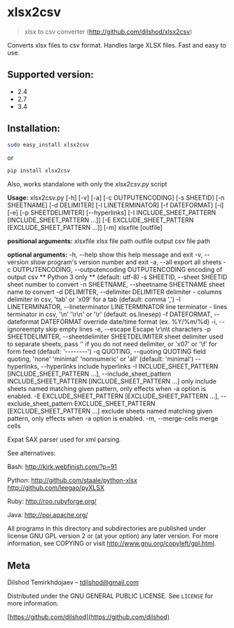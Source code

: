 
# xlsx2csv

> xlsx to csv converter (http://github.com/dilshod/xlsx2csv)

Converts xlsx files to csv format.
Handles large XLSX files. Fast and easy to use.

## Supported version:
 - 2.4
 - 2.7
 - 3.4

## Installation:

```sh
sudo easy_install xlsx2csv
```
  or

```sh
pip install xlsx2csv
```


  Also, works standalone with only the *xlsx2csv.py* script

**Usage:**
 xlsx2csv.py [-h] [-v] [-a] [-c OUTPUTENCODING] [-s SHEETID]
                   [-n SHEETNAME] [-d DELIMITER] [-l LINETERMINATOR]
                   [-f DATEFORMAT] [-i] [-e] [-p SHEETDELIMITER]
                   [--hyperlinks]
                   [-I INCLUDE_SHEET_PATTERN [INCLUDE_SHEET_PATTERN ...]]
                   [-E EXCLUDE_SHEET_PATTERN [EXCLUDE_SHEET_PATTERN ...]] [-m]
                   xlsxfile [outfile]

**positional arguments:**
  xlsxfile              xlsx file path
  outfile               output csv file path

**optional arguments:**
  -h, --help            show this help message and exit
  -v, --version         show program's version number and exit
  -a, --all             export all sheets
  -c OUTPUTENCODING, --outputencoding OUTPUTENCODING
                        encoding of output csv ** Python 3 only ** (default: utf-8)
  -s SHEETID, --sheet SHEETID
                        sheet number to convert
  -n SHEETNAME, --sheetname SHEETNAME
                        sheet name to convert
  -d DELIMITER, --delimiter DELIMITER
                        delimiter - columns delimiter in csv, 'tab' or 'x09'
                        for a tab (default: comma ',')
  -l LINETERMINATOR, --lineterminator LINETERMINATOR
                        line terminator - lines terminator in csv, '\n' '\r\n'
                        or '\r' (default: os.linesep)
  -f DATEFORMAT, --dateformat DATEFORMAT
                        override date/time format (ex. %Y/%m/%d)
  -i, --ignoreempty     skip empty lines
  -e, --escape          Escape \r\n\t characters
  -p SHEETDELIMITER, --sheetdelimiter SHEETDELIMITER
                        sheet delimiter used to separate sheets, pass '' if
                        you do not need delimiter, or 'x07' or '\\f' for form
                        feed (default: '--------')
  -q QUOTING, --quoting QUOTING
                        field quoting, 'none' 'minimal' 'nonnumeric' or 'all' (default: 'minimal')
  --hyperlinks, --hyperlinks
                        include hyperlinks
  -I INCLUDE_SHEET_PATTERN [INCLUDE_SHEET_PATTERN ...], --include_sheet_pattern INCLUDE_SHEET_PATTERN [INCLUDE_SHEET_PATTERN ...]
                        only include sheets named matching given pattern, only
                        effects when -a option is enabled.
  -E EXCLUDE_SHEET_PATTERN [EXCLUDE_SHEET_PATTERN ...], --exclude_sheet_pattern EXCLUDE_SHEET_PATTERN [EXCLUDE_SHEET_PATTERN ...]
                        exclude sheets named matching given pattern, only
                        effects when -a option is enabled.
  -m, --merge-cells     merge cells

Expat SAX parser used for xml parsing.

See alternatives:

Bash:
http://kirk.webfinish.com/?p=91

Python:
http://github.com/staale/python-xlsx
http://github.com/leegao/pyXLSX

Ruby:
http://roo.rubyforge.org/

Java:
http://poi.apache.org/


All programs in this directory and subdirectories are published under
license GNU GPL version 2 or (at your option) any later version. For
more information, see COPYING or visit <http://www.gnu.org/copyleft/gpl.html>.


## Meta

  Dilshod Temirkhdojaev – tdilshod@gmail.com

Distributed under the GNU GENERAL PUBLIC LICENSE. See ``LICENSE`` for more information.

[https://github.com/dilshod](https://github.com/dilshod)
